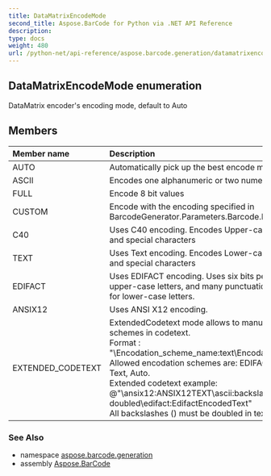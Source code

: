 ```yaml
---
title: DataMatrixEncodeMode
second_title: Aspose.BarCode for Python via .NET API Reference
description: 
type: docs
weight: 480
url: /python-net/api-reference/aspose.barcode.generation/datamatrixencodemode/
---
```


## DataMatrixEncodeMode enumeration

DataMatrix encoder's encoding mode, default to Auto

## Members
| Member name | Description |
| :- | :- |
|AUTO|Automatically pick up the best encode mode for Datamatrix encoding|
|ASCII|Encodes one alphanumeric or two numeric characters per byte|
|FULL|Encode 8 bit values|
|CUSTOM|Encode with the encoding specified in BarcodeGenerator.Parameters.Barcode.DataMatrix.CodeTextEncoding|
|C40|Uses C40 encoding. Encodes Upper-case alphanumeric, Lower case and special characters|
|TEXT|Uses Text encoding. Encodes Lower-case alphanumeric, Upper case and special characters|
|EDIFACT|Uses EDIFACT encoding. Uses six bits per character, encodes digits, upper-case letters, and many punctuation marks, but has no support for lower-case letters.|
|ANSIX12|Uses ANSI X12 encoding.|
|EXTENDED_CODETEXT|ExtendedCodetext mode allows to manually switch encodation schemes in codetext.<br/>        Format : "\Encodation_scheme_name:text\Encodation_scheme_name:text".<br/>        Allowed encodation schemes are: EDIFACT, ANSIX12, ASCII, C40, Text, Auto.<br/>        Extended codetext example: @"\ansix12:ANSIX12TEXT\ascii:backslash must be \\ doubled\edifact:EdifactEncodedText"<br/>        All backslashes (\) must be doubled in text.|

### See Also

* namespace [aspose.barcode.generation](/barcode/python-net/api-reference/aspose.barcode.generation/)
* assembly [Aspose.BarCode](/barcode/python-net/api-reference/)

